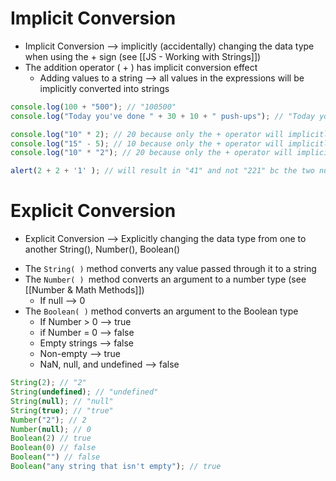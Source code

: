 # Implicit Conversion
* Implicit Conversion --> implicitly (accidentally) changing the data type when using the + sign (see [[JS - Working with Strings]])
* The addition operator ( + ) has implicit conversion effect
	* Adding values to a string --> all values in the expressions will be implicitly converted into strings
```js
console.log(100 + "500"); // "100500"
console.log("Today you've done " + 30 + 10 + " push-ups"); // "Today you've done 3010 push-ups" 

console.log("10" * 2); // 20 because only the + operator will implicitly convert
console.log("15" - 5); // 10 because only the + operator will implicitly convert
console.log("10" * "2"); // 20 because only the + operator will implicitly convert

alert(2 + 2 + '1' ); // will result in "41" and not "221" bc the two numbers are added first, then the '1' is tacked on
```

# Explicit Conversion
* Explicit Conversion --> Explicitly changing the data type from one to another String(), Number(), Boolean()
- The `String( )` method converts any value passed through it to a string
- The `Number( ) `method converts an argument to a number type (see [[Number & Math Methods]])
	- If null --> 0
- The `Boolean( )` method converts an argument to the Boolean type
	- If Number > 0 --> true
	- if Number = 0 --> false
	- Empty strings --> false
	- Non-empty --> true
	- NaN, null, and undefined --> false
```js
String(2); // "2"
String(undefined); // "undefined"
String(null); // "null"
String(true); // "true" 
Number("2"); // 2
Number(null); // 0 
Boolean(2) // true
Boolean(0) // false
Boolean("") // false
Boolean("any string that isn't empty"); // true 
```